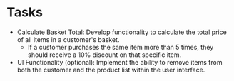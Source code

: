 # Tasks
* Calculate Basket Total: Develop functionality to calculate the total price of all items in a customer's basket.
  * If a customer purchases the same item more than 5 times, they should receive a 10% discount on that specific item.
* UI Functionality (optional): Implement the ability to remove items from both the customer and the product list within the user interface.
